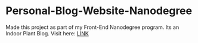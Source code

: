 # Personal-Blog-Website-Nanodegree
Made this project as part of my Front-End Nanodegree program.
Its an Indoor Plant Blog. Visit here: [LINK](https://as2468.github.io/Personal-Blog-Nanodegree/)
